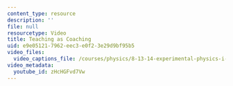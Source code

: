 ```yaml
---
content_type: resource
description: ''
file: null
resourcetype: Video
title: Teaching as Coaching
uid: e9e05121-7962-eec3-e0f2-3e29d9bf95b5
video_files:
  video_captions_file: /courses/physics/8-13-14-experimental-physics-i-ii-junior-lab-fall-2016-spring-2017/instructor-insights/prof.-janet-conrads-insights/teaching-as-coaching/zHcHGFvd7Vw.vtt
video_metadata:
  youtube_id: zHcHGFvd7Vw
---
```

